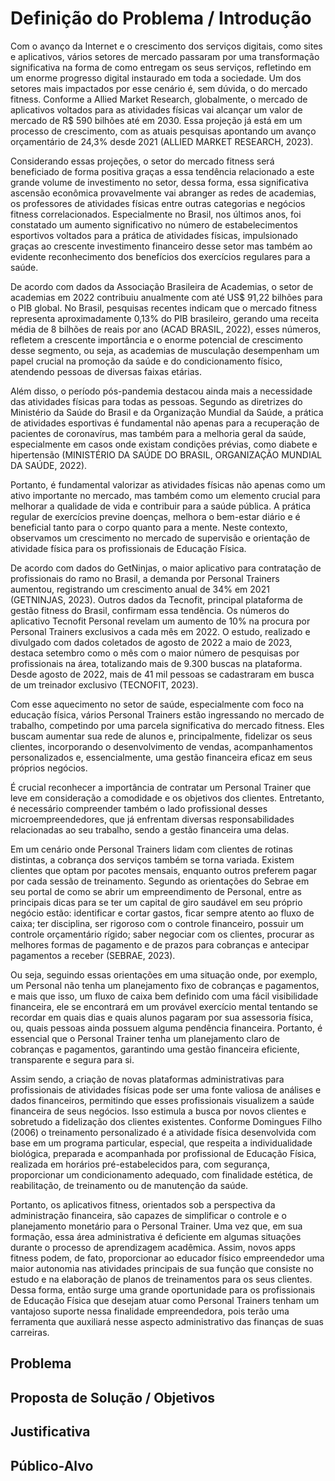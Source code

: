 # Definição do Problema / Introdução

  Com o avanço da Internet e o crescimento dos serviços digitais, como sites e aplicativos, vários setores de mercado passaram por uma transformação significativa na forma de como entregam os seus serviços, refletindo em um enorme progresso digital instaurado em toda a sociedade. Um dos setores mais impactados por esse cenário é, sem dúvida, o do mercado fitness. Conforme a Allied Market Research, globalmente, o mercado de aplicativos voltados para as atividades físicas vai alcançar um valor de mercado de R$ 590 bilhões até em 2030. Essa projeção já está em um processo de crescimento, com as atuais pesquisas apontando um avanço orçamentário de 24,3% desde 2021 (ALLIED MARKET RESEARCH, 2023). 

  Considerando essas projeções, o setor do mercado fitness será beneficiado de forma positiva graças a essa tendência relacionado a este grande volume de investimento no setor, dessa forma, essa significativa ascensão econômica provavelmente vai abranger as redes de academias, os professores de atividades físicas entre outras categorias e negócios fitness correlacionados. Especialmente no Brasil, nos últimos anos, foi constatado um aumento significativo no número de estabelecimentos esportivos voltados para a prática de atividades físicas, impulsionado graças ao crescente investimento financeiro desse setor mas também ao evidente reconhecimento dos benefícios dos exercícios regulares para a saúde.

  De acordo com dados da Associação Brasileira de Academias, o setor de academias em 2022 contribuiu anualmente com até US$ 91,22 bilhões para o PIB global. No Brasil, pesquisas recentes indicam que o mercado fitness representa aproximadamente 0,13% do PIB brasileiro, gerando uma receita média de 8 bilhões de reais por ano (ACAD BRASIL, 2022), esses números, refletem a crescente importância e o enorme potencial de crescimento desse segmento, ou seja, as academias de musculação desempenham um papel crucial na promoção da saúde e do condicionamento físico, atendendo pessoas de diversas faixas etárias. 

  Além disso, o período pós-pandemia destacou ainda mais a necessidade das atividades físicas para todas as pessoas. Segundo as diretrizes do Ministério da Saúde do Brasil e da Organização Mundial da Saúde, a prática de atividades esportivas é fundamental não apenas para a recuperação de pacientes de coronavírus, mas também para a melhoria geral da saúde, especialmente em casos onde existam condições prévias, como diabete e hipertensão (MINISTÉRIO DA SAÚDE DO BRASIL, ORGANIZAÇÃO MUNDIAL DA SAÚDE, 2022).
 
  Portanto, é fundamental valorizar as atividades físicas não apenas como um ativo importante no mercado, mas também como um elemento crucial para melhorar a qualidade de vida e contribuir para a saúde pública. A prática regular de exercícios previne doenças, melhora o bem-estar diário e é beneficial tanto para o corpo quanto para a mente. Neste contexto, observamos um crescimento no mercado de supervisão e orientação de atividade física para os profissionais de Educação Física. 
  
  De acordo com dados do GetNinjas, o maior aplicativo para contratação de profissionais do ramo no Brasil, a demanda por Personal Trainers aumentou, registrando um crescimento anual de 34% em 2021 (GETNINJAS, 2023). Outros dados da Tecnofit, principal plataforma de gestão fitness do Brasil, confirmam essa tendência. Os números do aplicativo Tecnofit Personal revelam um aumento de 10% na procura por Personal Trainers exclusivos a cada mês em 2022. O estudo, realizado e divulgado com dados coletados de agosto de 2022 a maio de 2023, destaca setembro como o mês com o maior número de pesquisas por profissionais na área, totalizando mais de 9.300 buscas na plataforma. Desde agosto de 2022, mais de 41 mil pessoas se cadastraram em busca de um treinador exclusivo (TECNOFIT, 2023).

   Com esse aquecimento no setor de saúde, especialmente com foco na educação física, vários Personal Trainers estão ingressando no mercado de trabalho, competindo por uma parcela significativa do mercado fitness. Eles buscam aumentar sua rede de alunos e, principalmente, fidelizar os seus clientes, incorporando o desenvolvimento de vendas, acompanhamentos personalizados e, essencialmente, uma gestão financeira eficaz em seus próprios negócios.
   
  É crucial reconhecer a importância de contratar um Personal Trainer que leve em consideração a comodidade e os objetivos dos clientes. Entretanto, é necessário compreender também o lado profissional desses microempreendedores, que já enfrentam diversas responsabilidades relacionadas ao seu trabalho, sendo a gestão financeira uma delas.

   Em um cenário onde Personal Trainers lidam com clientes de rotinas distintas, a cobrança dos serviços também se torna variada. Existem clientes que optam por pacotes mensais, enquanto outros preferem pagar por cada sessão de treinamento. Segundo as orientações do Sebrae em seu portal de como se abrir um empreendimento de Personal, entre as principais dicas para se ter um capital de giro saudável em seu próprio negócio estão: identificar e cortar gastos, ficar sempre atento ao fluxo de caixa; ter disciplina, ser rigoroso com o controle financeiro, possuir um controle orçamentário rígido; saber negociar com os clientes, procurar as melhores formas de pagamento e de prazos para cobranças e antecipar pagamentos a receber (SEBRAE, 2023).
   
  Ou seja, seguindo essas orientações em uma situação onde, por exemplo, um Personal não tenha um planejamento fixo de cobranças e pagamentos, e mais que isso, um fluxo de caixa bem definido com uma fácil visibilidade financeira, ele se encontrará em um provável exercício mental tentando se recordar em quais dias e quais alunos pagaram por sua assessoria física, ou, quais pessoas ainda possuem alguma pendência financeira. Portanto, é essencial que o Personal Trainer tenha um planejamento claro de cobranças e pagamentos, garantindo uma gestão financeira eficiente, transparente e segura para si. 

  Assim sendo, a criação de novas plataformas administrativas para profissionais de atividades físicas pode ser uma fonte valiosa de análises e dados financeiros, permitindo que esses profissionais visualizem a saúde financeira de seus negócios. Isso estimula a busca por novos clientes e sobretudo a fidelização dos clientes existentes. Conforme Domingues Filho (2006) o treinamento personalizado é a atividade física desenvolvida com base em um programa particular, especial, que respeita a individualidade biológica, preparada e acompanhada por profissional de Educação Física, realizada em horários pré-estabelecidos para, com segurança, proporcionar um condicionamento adequado, com finalidade estética, de reabilitação, de treinamento ou de manutenção da saúde. 


 Portanto, os aplicativos fitness, orientados sob a perspectiva da administração financeira, são capazes de simplificar o controle e o planejamento monetário para o Personal Trainer. Uma vez que, em sua formação, essa área administrativa é deficiente em algumas situações durante o processo de aprendizagem acadêmica. Assim, novos apps fitness podem, de fato, proporcionar ao educador físico empreendedor uma maior autonomia nas atividades principais de sua função que consiste no estudo e na elaboração de planos de treinamentos para os seus clientes. Dessa forma, então surge uma grande oportunidade para os profissionais de Educação Física que desejam atuar como Personal Trainers tenham um vantajoso suporte nessa finalidade empreendedora, pois terão uma ferramenta que auxiliará nesse aspecto administrativo das finanças de suas carreiras.

## Problema



## Proposta de Solução / Objetivos


## Justificativa


## Público-Alvo




